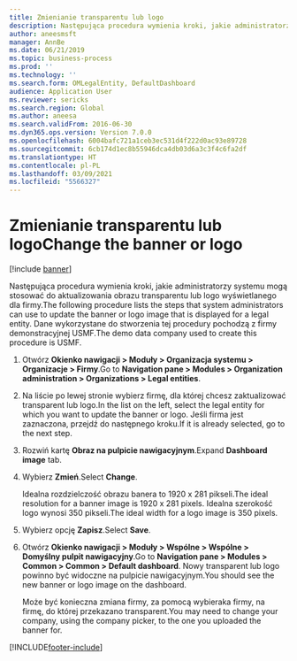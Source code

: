 ```yaml
---
title: Zmienianie transparentu lub logo
description: Następująca procedura wymienia kroki, jakie administratorzy systemu mogą stosować do aktualizowania obrazu transparentu lub logo wyświetlanego dla firmy.
author: aneesmsft
manager: AnnBe
ms.date: 06/21/2019
ms.topic: business-process
ms.prod: ''
ms.technology: ''
ms.search.form: OMLegalEntity, DefaultDashboard
audience: Application User
ms.reviewer: sericks
ms.search.region: Global
ms.author: aneesa
ms.search.validFrom: 2016-06-30
ms.dyn365.ops.version: Version 7.0.0
ms.openlocfilehash: 6004bafc721a1ceb3ec531d4f222d0ac93e89728
ms.sourcegitcommit: 6cb174d1ec8b55946dca4db03d6a3c3f4c6fa2df
ms.translationtype: HT
ms.contentlocale: pl-PL
ms.lasthandoff: 03/09/2021
ms.locfileid: "5566327"
---
```

# <a name="change-the-banner-or-logo"></a><span data-ttu-id="82804-103">Zmienianie transparentu lub logo</span><span class="sxs-lookup"><span data-stu-id="82804-103">Change the banner or logo</span></span>

[!include [banner](../../includes/banner.md)]

<span data-ttu-id="82804-104">Następująca procedura wymienia kroki, jakie administratorzy systemu mogą stosować do aktualizowania obrazu transparentu lub logo wyświetlanego dla firmy.</span><span class="sxs-lookup"><span data-stu-id="82804-104">The following procedure lists the steps that system administrators can use to update the banner or logo image that is displayed for a legal entity.</span></span> <span data-ttu-id="82804-105">Dane wykorzystane do stworzenia tej procedury pochodzą z firmy demonstracyjnej USMF.</span><span class="sxs-lookup"><span data-stu-id="82804-105">The demo data company used to create this procedure is USMF.</span></span>

1. <span data-ttu-id="82804-106">Otwórz **Okienko nawigacji > Moduły > Organizacja systemu > Organizacje > Firmy**.</span><span class="sxs-lookup"><span data-stu-id="82804-106">Go to **Navigation pane > Modules > Organization administration > Organizations > Legal entities**.</span></span>
2. <span data-ttu-id="82804-107">Na liście po lewej stronie wybierz firmę, dla której chcesz zaktualizować transparent lub logo.</span><span class="sxs-lookup"><span data-stu-id="82804-107">In the list on the left, select the legal entity for which you want to update the banner or logo.</span></span> <span data-ttu-id="82804-108">Jeśli firma jest zaznaczona, przejdź do następnego kroku.</span><span class="sxs-lookup"><span data-stu-id="82804-108">If it is already selected, go to the next step.</span></span>
3. <span data-ttu-id="82804-109">Rozwiń kartę **Obraz na pulpicie nawigacyjnym**.</span><span class="sxs-lookup"><span data-stu-id="82804-109">Expand **Dashboard image** tab.</span></span>
4. <span data-ttu-id="82804-110">Wybierz **Zmień**.</span><span class="sxs-lookup"><span data-stu-id="82804-110">Select **Change**.</span></span>
    
    <span data-ttu-id="82804-111">Idealna rozdzielczość obrazu banera to 1920 x 281 pikseli.</span><span class="sxs-lookup"><span data-stu-id="82804-111">The ideal resolution for a banner image is 1920 x 281 pixels.</span></span> <span data-ttu-id="82804-112">Idealna szerokość logo wynosi 350 pikseli.</span><span class="sxs-lookup"><span data-stu-id="82804-112">The ideal width for a logo image is 350 pixels.</span></span>
    
5. <span data-ttu-id="82804-113">Wybierz opcję **Zapisz**.</span><span class="sxs-lookup"><span data-stu-id="82804-113">Select **Save**.</span></span>
6. <span data-ttu-id="82804-114">Otwórz **Okienko nawigacji > Moduły > Wspólne > Wspólne > Domyślny pulpit nawigacyjny**.</span><span class="sxs-lookup"><span data-stu-id="82804-114">Go to **Navigation pane > Modules > Common > Common > Default dashboard**.</span></span> <span data-ttu-id="82804-115">Nowy transparent lub logo powinno być widoczne na pulpicie nawigacyjnym.</span><span class="sxs-lookup"><span data-stu-id="82804-115">You should see the new banner or logo image on the dashboard.</span></span>  
    
    <span data-ttu-id="82804-116">Może być konieczna zmiana firmy, za pomocą wybieraka firmy, na firmę, do której przekazano transparent.</span><span class="sxs-lookup"><span data-stu-id="82804-116">You may need to change your company, using the company picker, to the one you uploaded the banner for.</span></span>  


[!INCLUDE[footer-include](../../../../includes/footer-banner.md)]